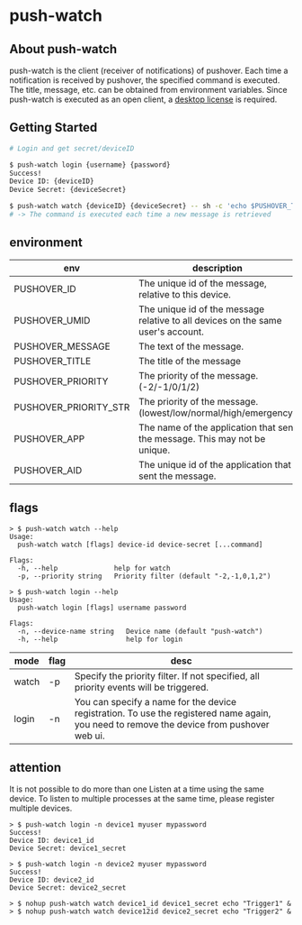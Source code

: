 # push-watch

## About push-watch

push-watch is the client (receiver of notifications) of pushover.
Each time a notification is received by pushover, the specified command is executed. The title, message, etc. can be obtained from environment variables.
Since push-watch is executed as an open client, a [desktop license](https://pushover.net/clients/desktop) is required.

## Getting Started

```bash
# Login and get secret/deviceID

$ push-watch login {username} {password}
Success!
Device ID: {deviceID}
Device Secret: {deviceSecret}

$ push-watch watch {deviceID} {deviceSecret} -- sh -c 'echo $PUSHOVER_TITLE\\n$PUSHOVER_MESSAGE'
# -> The command is executed each time a new message is retrieved
```

## environment

| env                   | description                                                                      |
| --------------------- | -------------------------------------------------------------------------------- |
| PUSHOVER_ID           | The unique id of the message, relative to this device.                           |
| PUSHOVER_UMID         | The unique id of the message relative to all devices on the same user's account. |
| PUSHOVER_MESSAGE      | The text of the message.                                                         |
| PUSHOVER_TITLE        | The title of the message                                                         |
| PUSHOVER_PRIORITY     | The priority of the message.(-2/-1/0/1/2)                                        |
| PUSHOVER_PRIORITY_STR | The priority of the message. (lowest/low/normal/high/emergency)                  |
| PUSHOVER_APP          | The name of the application that sent the message. This may not be unique.       |
| PUSHOVER_AID          | The unique id of the application that sent the message.                          |

## flags

```
> $ push-watch watch --help
Usage:
  push-watch watch [flags] device-id device-secret [...command]

Flags:
  -h, --help              help for watch
  -p, --priority string   Priority filter (default "-2,-1,0,1,2")

> $ push-watch login --help
Usage:
  push-watch login [flags] username password

Flags:
  -n, --device-name string   Device name (default "push-watch")
  -h, --help                 help for login
```

| mode  | flag | desc                                                                                                                                      |
| ----- | ---- | ----------------------------------------------------------------------------------------------------------------------------------------- |
| watch | -p   | Specify the priority filter. If not specified, all priority events will be triggered.                                                     |
| login | -n   | You can specify a name for the device registration. To use the registered name again, you need to remove the device from pushover web ui. |

## attention

It is not possible to do more than one Listen at a time using the same device.
To listen to multiple processes at the same time, please register multiple devices.

```
> $ push-watch login -n device1 myuser mypassword
Success!
Device ID: device1_id
Device Secret: device1_secret

> $ push-watch login -n device2 myuser mypassword
Success!
Device ID: device2_id
Device Secret: device2_secret

> $ nohup push-watch watch device1_id device1_secret echo "Trigger1" &
> $ nohup push-watch watch device12id device2_secret echo "Trigger2" &
```
